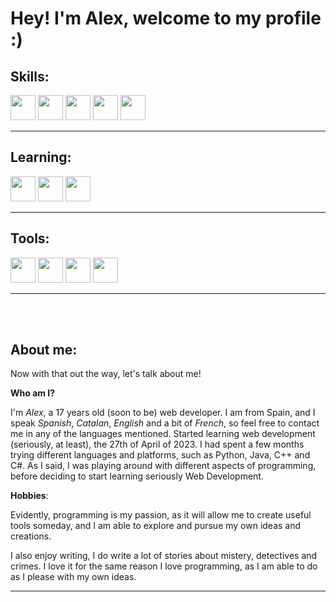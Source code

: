 # Hey! I'm Alex, welcome to my profile :)

## Skills:

<img src="https://img.shields.io/badge/HTML5-323330?style=for-the-badge&logo=html5&logoColor=E34F26" height=40> <img src="https://img.shields.io/badge/CSS3-323330?style=for-the-badge&logo=CSS3&logoColor=1572B6" height=40> <img src="https://img.shields.io/badge/TailwindCSS-323330?style=for-the-badge&logo=tailwindcss&logoColor=#06B6D4" height=40> <img src="https://img.shields.io/badge/JavaScript-323330?style=for-the-badge&logo=javascript&logoColor=F7DF1E" height=40>
<img src="https://img.shields.io/badge/reactjs-323330?style=for-the-badge&logo=react&logoColor=61DAFB" height=40>

<hr>

## Learning:
<img src="https://img.shields.io/badge/firebase-323330?style=for-the-badge&logo=firebase&logoColor=FFCA28" height=40> <img src="https://img.shields.io/badge/mongoDB-323330?style=for-the-badge&logo=mongodb&logoColor=47A248" height=40> <img src="https://img.shields.io/badge/nextjs-323330?style=for-the-badge&logo=next.js&logoColor=ffffff" height=40>

<hr>

## Tools:

<img src="https://img.shields.io/badge/linux-323330?style=for-the-badge&logo=linux&logoColor=FCC624" height=40> <img src="https://img.shields.io/badge/latex-323330?style=for-the-badge&logo=latex&logoColor=008080" height=40> <img src="https://img.shields.io/badge/vs CODE-323330?style=for-the-badge&logo=visualstudiocode&logoColor=007ACC" height=40> <img src="https://img.shields.io/badge/markdown-323330?style=for-the-badge&logo=markdown&logoColor=ffffff" height=40>
<hr>
<br> <br>

## About me:

Now with that out the way, let's talk about me!

**Who am I?**

I'm *Alex*, a 17 years old (soon to be) web developer. I am from Spain, and I speak *Spanish*, *Catalan*, *English* and a bit of *French*, so feel free to contact me in any of the languages mentioned. Started learning web development (seriously, at least), the 27th of April of 2023. I had spent a few months trying different languages and platforms, such as Python, Java, C++ and C#. As I said, I was playing around with different aspects of programming, before deciding to start learning seriously Web Development.

**Hobbies**:

Evidently, programming is my passion, as it will allow me to create useful tools someday, and I am able to explore and pursue my own ideas and creations.

I also enjoy writing, I do write a lot of stories about mistery, detectives and crimes. I love it for the same reason I love programming, as I am able to do as I please with my own ideas.

<hr>
